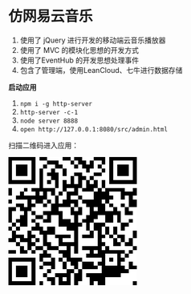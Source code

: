 # 仿网易云音乐

1.	使用了 jQuery 进行开发的移动端云音乐播放器
2.	使用了 MVC 的模块化思想的开发方式
3.	使用了EventHub 的开发思想处理事件
4.	包含了管理端，使用LeanCloud、七牛进行数据存储

**启动应用**
1. `npm i -g http-server`
2. `http-server -c-1`
3. `node server 8888`
4. `open http://127.0.0.1:8080/src/admin.html`

扫描二维码进入应用：

![二维码](https://github.com/18898286061/163CouldMusic/blob/master/QRcode.png)
